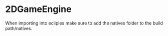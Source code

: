 2DGameEngine
=========

When importing into ecliples make sure to add the natives folder to the build path/natives.
